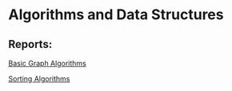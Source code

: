 # Algorithms and Data Structures

## Reports:

[Basic Graph Algorithms](3_basic_graph_algorithms/report3.ipynb)

[Sorting Algorithms](sorting_algorithms/report/raport.md)

